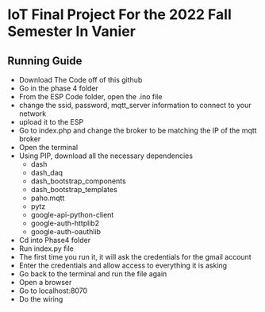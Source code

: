 # IoT Final Project For the 2022 Fall Semester In Vanier
## Running Guide
- Download The Code off of this github
- Go in the phase 4 folder
- From the ESP Code folder, open the .ino file
- change the ssid, password, mqtt_server information to connect to your network
- upload it to the ESP
- Go to index.php and change the broker to be matching the IP of the mqtt broker
- Open the terminal
- Using PIP, download all the necessary dependencies
  - dash
  - dash_daq
  - dash_bootstrap_components
  - dash_bootstrap_templates
  - paho.mqtt
  - pytz
  - google-api-python-client 
  - google-auth-httplib2 
  - google-auth-oauthlib
- Cd into Phase4 folder
- Run index.py file
- The first time you run it, it will ask the credentials for the gmail account
- Enter the credentials and allow access to everything it is asking
- Go back to the terminal and run the file again
- Open a browser
- Go to localhost:8070
- Do the wiring 